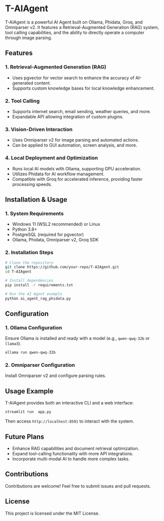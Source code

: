 # T-AIAgent

T-AIAgent is a powerful AI Agent built on Ollama, Phidata, Groq, and Omniparser v2. It features a Retrieval-Augmented Generation (RAG) system, tool calling capabilities, and the ability to directly operate a computer through image parsing.

## Features

### 1. Retrieval-Augmented Generation (RAG)
- Uses pgvector for vector search to enhance the accuracy of AI-generated content.
- Supports custom knowledge bases for local knowledge enhancement.

### 2. Tool Calling
- Supports internet search, email sending, weather queries, and more.
- Expandable API allowing integration of custom plugins.

### 3. Vision-Driven Interaction
- Uses Omniparser v2 for image parsing and automated actions.
- Can be applied to GUI automation, screen analysis, and more.

### 4. Local Deployment and Optimization
- Runs local AI models with Ollama, supporting GPU acceleration.
- Utilizes Phidata for AI workflow management.
- Compatible with Groq for accelerated inference, providing faster processing speeds.

## Installation & Usage

### 1. System Requirements
- Windows 11 (WSL2 recommended) or Linux
- Python 3.8+
- PostgreSQL (required for pgvector)
- Ollama, Phidata, Omniparser v2, Groq SDK

### 2. Installation Steps
```bash
# Clone the repository
git clone https://github.com/your-repo/T-AIAgent.git
cd T-AIAgent

# Install dependencies
pip install -r requirements.txt

# Run the AI Agent example
python ai_agent_rag_phidata.py
```

## Configuration

### 1. Ollama Configuration
Ensure Ollama is installed and ready with a model (e.g., `qwen-qwq-32b` or `llama3`).
```bash
ollama run qwen-qwq-32b
```

### 2. Omniparser Configuration
Install Omniparser v2 and configure parsing rules.

## Usage Example
T-AIAgent provides both an interactive CLI and a web interface:
```bash
streamlit run  app.py
```
Then access `http://localhost:8501` to interact with the system.

## Future Plans
- Enhance RAG capabilities and document retrieval optimization.
- Expand tool-calling functionality with more API integrations.
- Incorporate multi-modal AI to handle more complex tasks.

## Contributions
Contributions are welcome! Feel free to submit issues and pull requests.

## License
This project is licensed under the MIT License.


